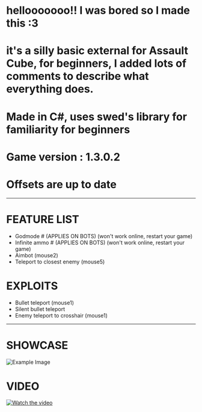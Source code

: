 # hellooooooo!! I was bored so I made this :3

# it's a silly basic external for Assault Cube, for beginners, I added lots of comments to describe what everything does.

# Made in C#, uses swed's library for familiarity for beginners

# Game version : 1.3.0.2
# Offsets are up to date
---------------------------------------------------------------------------------------------------

# FEATURE LIST

- Godmode # (APPLIES ON BOTS) (won't work online, restart your game)
- Infinite ammo # (APPLIES ON BOTS) (won't work online, restart your game)
- Aimbot (mouse2)
- Teleport to closest enemy (mouse5)

# EXPLOITS
- Bullet teleport (mouse1)
- Silent bullet teleport
- Enemy teleport to crosshair (mouse1)
---------------------------------------------------------------------------------------------------

# SHOWCASE

![Example Image](https://cdn.discordapp.com/attachments/1227422014436802571/1296421189656248320/image.png?ex=671239d1&is=6710e851&hm=7b7c983e2004bd66cd67e3681c481257403e52d9f6a6e239ea39c3741bb9e979)

# VIDEO

[![Watch the video](https://img.youtube.com/vi/hCKvZfGAbYc/0.jpg)](https://www.youtube.com/watch?v=hCKvZfGAbYc)
